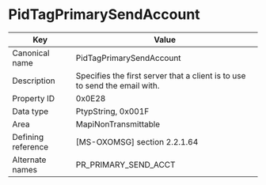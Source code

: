# PidTagPrimarySendAccount

| Key | Value |
|---|---|
| Canonical name | PidTagPrimarySendAccount |
| Description | Specifies the first server that a client is to use to send the email with. |
| Property ID | 0x0E28 |
| Data type | PtypString, 0x001F |
| Area | MapiNonTransmittable |
| Defining reference | [MS-OXOMSG] section 2.2.1.64 |
| Alternate names | PR_PRIMARY_SEND_ACCT |
